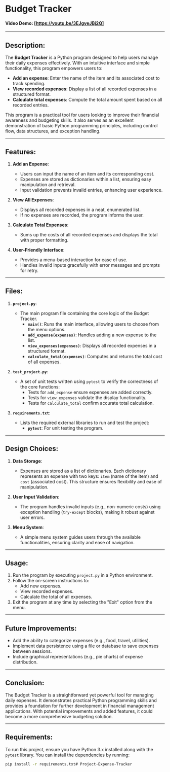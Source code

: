 # Budget Tracker

#### Video Demo: [https://youtu.be/3EJgveJBj2Q]

---

## Description:
The **Budget Tracker** is a Python program designed to help users manage their daily expenses effectively. With an intuitive interface and simple functionality, this program empowers users to:

- **Add an expense**: Enter the name of the item and its associated cost to track spending.
- **View recorded expenses**: Display a list of all recorded expenses in a structured format.
- **Calculate total expenses**: Compute the total amount spent based on all recorded entries.

This program is a practical tool for users looking to improve their financial awareness and budgeting skills. It also serves as an excellent demonstration of basic Python programming principles, including control flow, data structures, and exception handling.

---

## Features:
1. **Add an Expense**:
   - Users can input the name of an item and its corresponding cost.
   - Expenses are stored as dictionaries within a list, ensuring easy manipulation and retrieval.
   - Input validation prevents invalid entries, enhancing user experience.

2. **View All Expenses**:
   - Displays all recorded expenses in a neat, enumerated list.
   - If no expenses are recorded, the program informs the user.

3. **Calculate Total Expenses**:
   - Sums up the costs of all recorded expenses and displays the total with proper formatting.

4. **User-Friendly Interface**:
   - Provides a menu-based interaction for ease of use.
   - Handles invalid inputs gracefully with error messages and prompts for retry.

---

## Files:
1. **`project.py`**:
   - The main program file containing the core logic of the Budget Tracker.
     - **`main()`**: Runs the main interface, allowing users to choose from the menu options.
     - **`add_expense(expenses)`**: Handles adding a new expense to the list.
     - **`view_expenses(expenses)`**: Displays all recorded expenses in a structured format.
     - **`calculate_total(expenses)`**: Computes and returns the total cost of all expenses.

2. **`test_project.py`**:
   - A set of unit tests written using `pytest` to verify the correctness of the core functions:
     - Tests for `add_expense` ensure expenses are added correctly.
     - Tests for `view_expenses` validate the display functionality.
     - Tests for `calculate_total` confirm accurate total calculation.

3. **`requirements.txt`**:
   - Lists the required external libraries to run and test the project:
     - **`pytest`**: For unit testing the program.

---

## Design Choices:
1. **Data Storage**:
   - Expenses are stored as a list of dictionaries. Each dictionary represents an expense with two keys: `item` (name of the item) and `cost` (associated cost). This structure ensures flexibility and ease of manipulation.

2. **User Input Validation**:
   - The program handles invalid inputs (e.g., non-numeric costs) using exception handling (`try-except` blocks), making it robust against user errors.

3. **Menu System**:
   - A simple menu system guides users through the available functionalities, ensuring clarity and ease of navigation.

---

## Usage:
1. Run the program by executing `project.py` in a Python environment.
2. Follow the on-screen instructions to:
   - Add new expenses.
   - View recorded expenses.
   - Calculate the total of all expenses.
3. Exit the program at any time by selecting the "Exit" option from the menu.

---

## Future Improvements:
- Add the ability to categorize expenses (e.g., food, travel, utilities).
- Implement data persistence using a file or database to save expenses between sessions.
- Include graphical representations (e.g., pie charts) of expense distribution.

---

## Conclusion:
The Budget Tracker is a straightforward yet powerful tool for managing daily expenses. It demonstrates practical Python programming skills and provides a foundation for further development in financial management applications. With potential improvements and added features, it could become a more comprehensive budgeting solution.

---

## Requirements:
To run this project, ensure you have Python 3.x installed along with the `pytest` library. You can install the dependencies by running:

```bash
pip install -r requirements.txt# Project-Expense-Tracker
